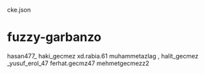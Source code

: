 cke.json
# fuzzy-garbanzo
hasan477_ 
haki_gecmez
xd.rabia.61
muhammetazlag , halit_gecmez
_yusuf_erol_47
ferhat.gecmz47
mehmetgecmezz2
